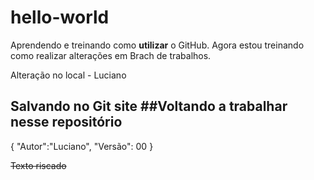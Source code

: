 # hello-world
Aprendendo e treinando como **utilizar** o GitHub.
Agora estou treinando como realizar alterações em Brach de trabalhos.


Alteração no local - Luciano

Salvando no Git site
##Voltando a trabalhar **nesse** repositório
---
{
"Autor":"Luciano",
"Versão": 00
}

~~Texto riscado~~